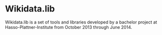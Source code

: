 Wikidata.lib
============

Wikidata.lib is a set of tools and libraries developed by a bachelor project at Hasso-Plattner-Institute from October 2013 through June 2014.
